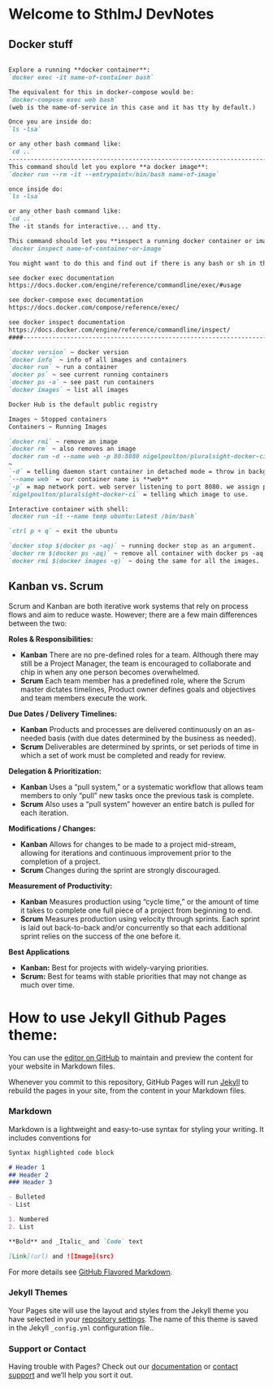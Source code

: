 # Welcome to SthlmJ DevNotes

## Docker stuff
```markdown 

Explore a running **docker container**:
`docker exec -it name-of-container bash`

The equivalent for this in docker-compose would be:
`docker-compose exec web bash`
(web is the name-of-service in this case and it has tty by default.)

Once you are inside do:
`ls -lsa`

or any other bash command like:
`cd ..`
------------------------------------------------------------------------------
This command should let you explore **a docker image**:
`docker run --rm -it --entrypoint=/bin/bash name-of-image`

once inside do:
`ls -lsa`

or any other bash command like:
`cd ..`
The -it stands for interactive... and tty.

This command should let you **inspect a running docker container or image**:
`docker inspect name-of-container-or-image`

You might want to do this and find out if there is any bash or sh in there. Look for entrypoint or cmd in the json return.

see docker exec documentation
https://docs.docker.com/engine/reference/commandline/exec/#usage

see docker-compose exec documentation
https://docs.docker.com/compose/reference/exec/

see docker inspect documentation
https://docs.docker.com/engine/reference/commandline/inspect/
####------------------------------------------------------------------------------

`docker version` ~ docker version
`docker info` ~ info of all images and containers 
`docker run` ~ run a container
`docker ps` ~ see current running containers
`docker ps -a` ~ see past run containers
`docker images` ~ list all images

Docker Hub is the default public registry

Images ~ Stopped containers
Containers ~ Running Images

`docker rmi` ~ remove an image
`docker rm` ~ also removes an image
`docker run -d --name web -p 80:8080 nigelpoulton/pluralsight-docker-ci` 
~ 
`-d` = telling daemon start container in detached mode = throw in background and don't latch in terminal output. 
`--name web` = our container name is **web**
`-p` = map network port. web server listening to port 8080. we assign port 80 on docker host to port 8080 inside container. 
`nigelpoulton/pluralsight-docker-ci` = telling which image to use. 

Interactive container with shell: 
`docker run -it --name temp ubuntu:latest /bin/bash`

`ctrl p + q` ~ exit the ubuntu

`docker stop $(docker ps -aq)` ~ running docker stop as an argument.
`docker rm $(docker ps -aq)` ~ remove all container with docker ps -aq as argument.
`docker rmi $(docker images -q)` ~ doing the same for all the images.
```


## Kanban vs. Scrum 
Scrum and Kanban are both iterative work systems that rely on process flows and aim to reduce waste. However; there are a few main differences between the two:

**Roles & Responsibilities:** 
- **Kanban** There are no pre-defined roles for a team. Although there may still be a Project Manager, the team is encouraged to collaborate and chip in when any one person becomes overwhelmed.	
- **Scrum** Each team member has a predefined role, where the Scrum master dictates timelines, Product owner defines goals and objectives and team members execute the work.

**Due Dates / Delivery Timelines:**	
- **Kanban** Products and processes are delivered continuously on an as-needed basis (with due dates determined by the business as needed).	
- **Scrum** Deliverables are determined by sprints, or set periods of time in which a set of work must be completed and ready for review.

**Delegation & Prioritization:** 
- **Kanban** Uses a “pull system,” or a systematic workflow that allows team members to only “pull” new tasks once the previous task is complete.	
- **Scrum** Also uses a “pull system” however an entire batch is pulled for each iteration.

**Modifications / Changes:**	
- **Kanban** Allows for changes to be made to a project mid-stream, allowing for iterations and continuous improvement prior to the completion of a project.	
- **Scrum** Changes during the sprint are strongly discouraged.

**Measurement of Productivity:**
- **Kanban** Measures production using “cycle time,” or the amount of time it takes to complete one full piece of a project from beginning to end.	
- **Scrum** Measures production using velocity through sprints. Each sprint is laid out back-to-back and/or concurrently so that each additional sprint relies on the success of the one before it.

**Best Applications**	
- **Kanban:** Best for projects with widely-varying priorities.	
- **Scrum:** Best for teams with stable priorities that may not change as much over time.







# How to use Jekyll Github Pages theme: 
You can use the [editor on GitHub](https://github.com/sthlmj/devnotes/edit/master/index.md) to maintain and preview the content for your website in Markdown files.

Whenever you commit to this repository, GitHub Pages will run [Jekyll](https://jekyllrb.com/) to rebuild the pages in your site, from the content in your Markdown files.

### Markdown

Markdown is a lightweight and easy-to-use syntax for styling your writing. It includes conventions for

```markdown
Syntax highlighted code block

# Header 1
## Header 2
### Header 3

- Bulleted
- List

1. Numbered
2. List

**Bold** and _Italic_ and `Code` text

[Link](url) and ![Image](src)
```

For more details see [GitHub Flavored Markdown](https://guides.github.com/features/mastering-markdown/).

### Jekyll Themes

Your Pages site will use the layout and styles from the Jekyll theme you have selected in your [repository settings](https://github.com/sthlmj/devnotes/settings). The name of this theme is saved in the Jekyll `_config.yml` configuration file..

### Support or Contact

Having trouble with Pages? Check out our [documentation](https://help.github.com/categories/github-pages-basics/) or [contact support](https://github.com/contact) and we’ll help you sort it out.
